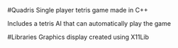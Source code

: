 #Quadris
Single player tetris game made in C++

Includes a tetris AI that can automatically play the game

#Libraries
Graphics display created using X11Lib
